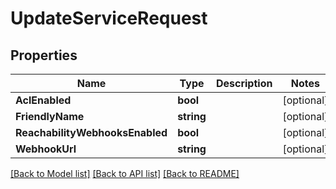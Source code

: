 # UpdateServiceRequest

## Properties

Name | Type | Description | Notes
------------ | ------------- | ------------- | -------------
**AclEnabled** | **bool** |  | [optional] 
**FriendlyName** | **string** |  | [optional] 
**ReachabilityWebhooksEnabled** | **bool** |  | [optional] 
**WebhookUrl** | **string** |  | [optional] 

[[Back to Model list]](../README.md#documentation-for-models) [[Back to API list]](../README.md#documentation-for-api-endpoints) [[Back to README]](../README.md)


